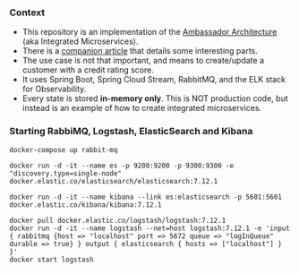 ### Context
- This repository is an implementation of the [Ambassador Architecture](https://jdutreve.medium.com/monolith-or-microservices-neither-combine-both-with-integrated-microservices-5265594c3d59) (aka Integrated Microservices).  
- There is a [companion article]() that details some interesting parts.
- The use case is not that important, and means to create/update a customer with a credit rating score.
- It uses Spring Boot, Spring Cloud Stream, RabbitMQ, and the ELK stack for Observability.
- Every state is stored **in-memory only**. This is NOT production code, but instead is an example of how to create integrated microservices.

### Starting RabbiMQ, Logstash, ElasticSearch and Kibana

```shell
docker-compose up rabbit-mq

docker run -d -it --name es -p 9200:9200 -p 9300:9300 -e "discovery.type=single-node" docker.elastic.co/elasticsearch/elasticsearch:7.12.1

docker run -d -it --name kibana --link es:elasticsearch -p 5601:5601 docker.elastic.co/kibana/kibana:7.12.1

docker pull docker.elastic.co/logstash/logstash:7.12.1
docker run -d -it --name logstash --net=host logstash:7.12.1 -e 'input { rabbitmq {host => "localhost" port => 5672 queue => "logInQueue" durable => true} } output { elasticsearch { hosts => ["localhost"] } }'
docker start logstash
```